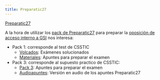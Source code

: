 ```yaml
---
title: Preparatic27
---
```

<div class="alert">
<a href="http://www.preparatic.org/">Preparatic27</a>
</div>

A la hora de utilizar los [pack de Preparatic27](http://www.preparatic.org/category/material_pack/)
para preparar la [oposición de acceso interno a GSI](../temario/interna) nos interesa:

* Pack 1: corresponde al test de CSSTIC
    * [Volcados](http://www.preparatic.org/2021/01/24/disponible-volcados-pack3-de-preparatic27/): Exámenes solucionados
    * [Materiales](http://www.preparatic.org/2021/03/25/disponibles-los-materiales-del-pack3-preparatic27/): Apuntes para preparar el examen
* Pack 3: corresponde al supuesto practico de CSSTIC:
    * [Pack 3](http://www.preparatic.org/2020/11/14/disponible-el-pack-1-de-preparatic26/): Apuntes para preparar el examen
    * [Audioapuntes](http://www.preparatic.org/2019/05/21/audioapuntes-para-el-pack1-del-preparatic26/): Versión en audio de los apuntes Preparatic27
